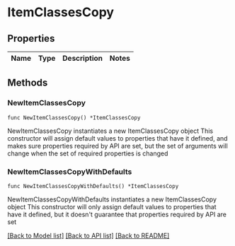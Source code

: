 # ItemClassesCopy

## Properties

Name | Type | Description | Notes
------------ | ------------- | ------------- | -------------

## Methods

### NewItemClassesCopy

`func NewItemClassesCopy() *ItemClassesCopy`

NewItemClassesCopy instantiates a new ItemClassesCopy object
This constructor will assign default values to properties that have it defined,
and makes sure properties required by API are set, but the set of arguments
will change when the set of required properties is changed

### NewItemClassesCopyWithDefaults

`func NewItemClassesCopyWithDefaults() *ItemClassesCopy`

NewItemClassesCopyWithDefaults instantiates a new ItemClassesCopy object
This constructor will only assign default values to properties that have it defined,
but it doesn't guarantee that properties required by API are set


[[Back to Model list]](../README.md#documentation-for-models) [[Back to API list]](../README.md#documentation-for-api-endpoints) [[Back to README]](../README.md)


